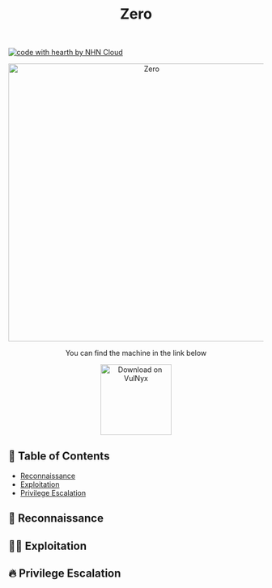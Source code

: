 <h1 align="center"> Zero </h1> <br>

[![code with hearth by NHN Cloud](https://img.shields.io/badge/Pwned%20with%20%E2%99%A5%20by-X5K0-ff1414.svg)](https://github.com/X5K0)
<p align="center">
  <a href="https://vulnyx.com/">
    <img alt="Zero" title="GitPoint" src="" width="550">
  </a>
</p>

<p align="center">
  You can find the machine in the link below
</p>

<p align="center">
  <a href="https://vulnyx.com/">
    <img alt="Download on VulNyx" title="VulNyx" src="https://github.com/X5K0/CTF-Area/blob/main/VulNyx/Load/Pictures/GetItOnVulNyx.png" width="140">
  </a>
</p>

## 🚩 Table of Contents

- [Reconnaissance](#-reconnaissance)
- [Exploitation](#-exploitation)
- [Privilege Escalation](#-privilege-escalation)



## 🔎 Reconnaissance




## 👨‍💻 Exploitation



## 🔥 Privilege Escalation

